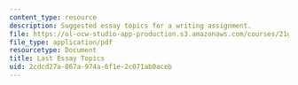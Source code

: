 ```yaml
---
content_type: resource
description: Suggested essay topics for a writing assignment.
file: https://ol-ocw-studio-app-production.s3.amazonaws.com/courses/21g-010-introduction-to-european-and-latin-american-fiction-fall-2006/2cdcd27a867a974a6f1e2c071ab0aceb_MIT21G_010F06_last_essay.pdf
file_type: application/pdf
resourcetype: Document
title: Last Essay Topics
uid: 2cdcd27a-867a-974a-6f1e-2c071ab0aceb
---
```

